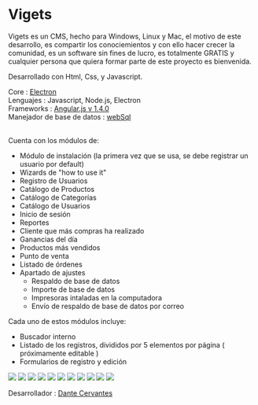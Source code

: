# Vigets
Vigets es un CMS, hecho para Windows, Linux y Mac, el motivo de este desarrollo, es compartir los conociemientos y con ello hacer crecer la comunidad, es un software sin fines de lucro, es totalmente GRATIS y cualquier persona que quiera formar parte de este proyecto es bienvenida.

Desarrollado con Html, Css, y Javascript.

Core : <a href="https://github.com/mafintosh/electron-prebuilt" target="_blank">Electron</a>
<br>
Lenguajes : Javascript, Node.js, Electron<br>
Frameworks : <a href="https://angularjs.org/" target="_blank">Angular.js v 1.4.0</a><br>
Manejador de base de datos : <a href="https://github.com/paulocaldeira17/angular-websql" target="_blank">webSql</a> <br><br>

Cuenta con los módulos de:
 - Módulo de instalación (la primera vez que se usa, se debe registrar un usuario por default)
 - Wizards de "how to use it"
 - Registro de Usuarios
 - Catálogo de Productos
 - Catálogo de Categorías
 - Catálogo de Usuarios
 - Inicio de sesión
 - Reportes
  - Cliente que más compras ha realizado
  - Ganancias del día
  - Productos más vendidos
 - Punto de venta
 - Listado de órdenes
 - Apartado de ajustes
    - Respaldo de base de datos
    - Importe de base de datos
    - Impresoras intaladas en la computadora
    - Envío de respaldo de base de datos por correo

Cada uno de estos módulos incluye:

 - Buscador interno
 - Listado de los registros, divididos por 5 elementos por página ( próximamente editable )
 - Formularios de registro y edición


<img src="http://dantecervantes.com/wp-content/uploads/2016/01/Captura-de-pantalla-2016-01-16-a-las-4.12.35-p.m..png">
<img src="http://dantecervantes.com/wp-content/uploads/2016/01/Captura-de-pantalla-2016-01-16-a-las-4.12.51-p.m..png">
<img src="http://dantecervantes.com/wp-content/uploads/2016/01/Captura-de-pantalla-2016-01-16-a-las-4.13.04-p.m..png">
<img src="http://dantecervantes.com/wp-content/uploads/2016/01/Captura-de-pantalla-2016-01-16-a-las-4.13.27-p.m..png">
<img src="http://dantecervantes.com/wp-content/uploads/2016/01/Captura-de-pantalla-2016-01-16-a-las-4.13.35-p.m..png">
<img src="http://dantecervantes.com/wp-content/uploads/2016/01/Captura-de-pantalla-2016-01-16-a-las-4.13.43-p.m..png">
<img src="http://dantecervantes.com/wp-content/uploads/2016/01/Captura-de-pantalla-2016-01-16-a-las-4.13.50-p.m..png">
<img src="http://dantecervantes.com/wp-content/uploads/2016/01/Captura-de-pantalla-2016-01-16-a-las-4.13.58-p.m..png">
<img src="http://dantecervantes.com/wp-content/uploads/2016/01/Captura-de-pantalla-2016-01-16-a-las-4.14.08-p.m..png">
<img src="http://dantecervantes.com/wp-content/uploads/2016/01/Captura-de-pantalla-2016-01-16-a-las-4.14.20-p.m..png">
<img src="http://dantecervantes.com/wp-content/uploads/2016/01/Captura-de-pantalla-2016-01-16-a-las-4.14.52-p.m..png">


Desarrollador : <a href="http://dantecervantes.com" target="_blank">Dante Cervantes</a> 

  
